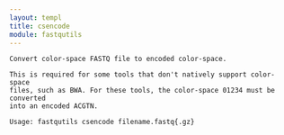 ```yaml
---
layout: templ
title: csencode
module: fastqutils
---
```

    
    Convert color-space FASTQ file to encoded color-space.
    
    This is required for some tools that don't natively support color-space
    files, such as BWA. For these tools, the color-space 01234 must be converted
    into an encoded ACGTN.
    
    Usage: fastqutils csencode filename.fastq{.gz}
    
